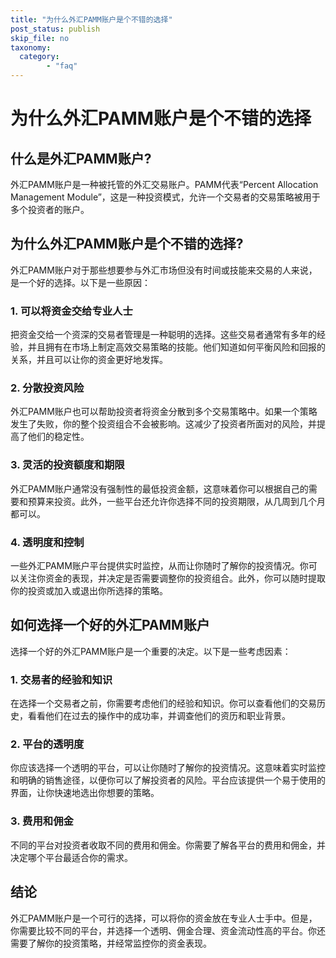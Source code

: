 ```yaml
---
title: "为什么外汇PAMM账户是个不错的选择"
post_status: publish
skip_file: no
taxonomy:
  category:
        - "faq"
---
```


# 为什么外汇PAMM账户是个不错的选择

## 什么是外汇PAMM账户?

外汇PAMM账户是一种被托管的外汇交易账户。PAMM代表“Percent Allocation Management Module”，这是一种投资模式，允许一个交易者的交易策略被用于多个投资者的账户。

## 为什么外汇PAMM账户是个不错的选择?

外汇PAMM账户对于那些想要参与外汇市场但没有时间或技能来交易的人来说，是一个好的选择。以下是一些原因：

### 1. 可以将资金交给专业人士

把资金交给一个资深的交易者管理是一种聪明的选择。这些交易者通常有多年的经验，并且拥有在市场上制定高效交易策略的技能。他们知道如何平衡风险和回报的关系，并且可以让你的资金更好地发挥。

### 2. 分散投资风险

外汇PAMM账户也可以帮助投资者将资金分散到多个交易策略中。如果一个策略发生了失败，你的整个投资组合不会被影响。这减少了投资者所面对的风险，并提高了他们的稳定性。

### 3. 灵活的投资额度和期限

外汇PAMM账户通常没有强制性的最低投资金额，这意味着你可以根据自己的需要和预算来投资。此外，一些平台还允许你选择不同的投资期限，从几周到几个月都可以。

### 4. 透明度和控制

一些外汇PAMM账户平台提供实时监控，从而让你随时了解你的投资情况。你可以关注你资金的表现，并决定是否需要调整你的投资组合。此外，你可以随时提取你的投资或加入或退出你所选择的策略。

## 如何选择一个好的外汇PAMM账户

选择一个好的外汇PAMM账户是一个重要的决定。以下是一些考虑因素：

### 1. 交易者的经验和知识

在选择一个交易者之前，你需要考虑他们的经验和知识。你可以查看他们的交易历史，看看他们在过去的操作中的成功率，并调查他们的资历和职业背景。

### 2. 平台的透明度

你应该选择一个透明的平台，可以让你随时了解你的投资情况。这意味着实时监控和明确的销售途径，以便你可以了解投资者的风险。平台应该提供一个易于使用的界面，让你快速地选出你想要的策略。

### 3. 费用和佣金

不同的平台对投资者收取不同的费用和佣金。你需要了解各平台的费用和佣金，并决定哪个平台最适合你的需求。

## 结论

外汇PAMM账户是一个可行的选择，可以将你的资金放在专业人士手中。但是，你需要比较不同的平台，并选择一个透明、佣金合理、资金流动性高的平台。你还需要了解你的投资策略，并经常监控你的资金表现。
